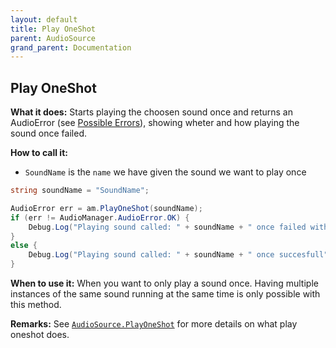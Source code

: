 ```yaml
---
layout: default
title: Play OneShot
parent: AudioSource
grand_parent: Documentation
---
```


## Play OneShot
**What it does:**
Starts playing the choosen sound once and returns an AudioError (see [Possible Errors](https://mathewhdyt.github.io/Unity-Audio-Manager/docs/documentation/index/#possible-errors)), showing wheter and how playing the sound once failed.

**How to call it:**
- ```SoundName``` is the ```name``` we have given the sound we want to play once

```csharp
string soundName = "SoundName";

AudioError err = am.PlayOneShot(soundName);
if (err != AudioManager.AudioError.OK) {
    Debug.Log("Playing sound called: " + soundName + " once failed with error id: " + err);
}
else {
    Debug.Log("Playing sound called: " + soundName + " once succesfull");
}
```

**When to use it:**
When you want to only play a sound once. Having multiple instances of the same sound running at the same time is only possible with this method.

**Remarks:**
See [```AudioSource.PlayOneShot```](https://docs.unity3d.com/ScriptReference/AudioSource.PlayOneShot.html) for more details on what play oneshot does.
